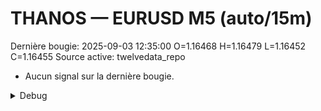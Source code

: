 # THANOS — EURUSD M5 (auto/15m)
Dernière bougie: 2025-09-03 12:35:00  O=1.16468  H=1.16479  L=1.16452  C=1.16455
Source active: twelvedata_repo

- Aucun signal sur la dernière bougie.

<details><summary>Debug</summary>

- TD_API_KEY manquant.

</details>
